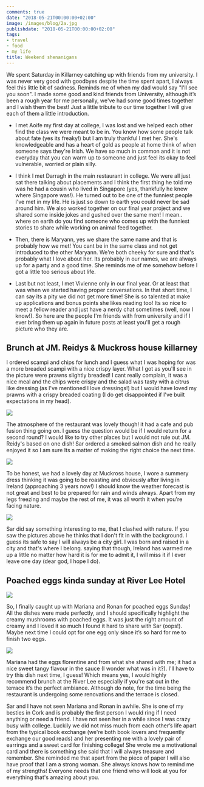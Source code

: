 ```yaml
---
comments: true
date: "2018-05-21T00:00:00+02:00"
image: /images/blog/2a.jpg
publishdate: "2018-05-21T00:00:00+02:00"
tags:
- travel
- food
- my life
title: Weekend shenanigans
---
```

<!--# This is another post-->
We spent Saturday in Killarney catching up with friends from my university. I was never very good with goodbyes despite the time spent apart, I always feel this little bit of sadness. Reminds me of when my dad would say "I'll see you soon". I made some good and kind friends from University, although it’s been a rough year for me personally, we've had some good times together and I wish them the best! Just a little tribute to our time together I will give each of them a little introduction. 

- I met Aoife my first day at college, I was lost and we helped each other find the class we were meant to be in. You know how some people talk about fate (yes its freaky!) but I am truly thankful I met her. She's knowledgeable and has a heart of gold as people at home think of when someone says they're Irish. We have so much in common and it is not everyday that you can warm up to someone and just feel its okay to feel vulnerable, worried or plain silly.

- I think I met Darragh in the main restaurant in college. We were all just sat there talking about placements and I think the first thing he told me was he had a cousin who lived in Singapore (yes, thankfully he knew where Singapore was!). He turned out to be one of the funniest people I've met in my life. He is just so down to earth you could never be sad around him. We also worked together on our final year project and we shared some inside jokes and gushed over the same men! I mean.. where on earth do you find someone who comes up with the funniest stories to share while working on animal feed together.

- Then, there is Maryann, yes we share the same name and that is probably how we met! You cant be in the same class and not get introduced to the other Maryann. We're both cheeky for sure and that's probably what I love about her. Its probably in our names, we are always up for a party and a good time. She reminds me of me somehow before I got a little too serious about life.

- Last but not least, I met Vivienne only in our final year. Or at least that was when we started having proper conversations. In that short time, I can say its a pity we did not get more time! She is so talented at make up applications and bonus points she likes reading too! Its so nice to meet a fellow reader and just have a nerdy chat sometimes (well, now I know!). So here are the people I'm friends with from university and if I ever bring them up again in future posts at least you'll get a rough picture who they are. 

## Brunch at JM. Reidys & Muckross house killarney

I ordered scampi and chips for lunch and I guess what I was hoping for was a more breaded scampi with a nice crispy layer. What I got as you'll see in the picture were prawns slightly breaded! I cant really complain, it was a nice meal and the chips were crispy and the salad was tasty with a citrus like dressing (as I've mentioned I love dressings!) but I would have loved my prawns with a crispy breaded coating (I do get disappointed if I've built expectations in my head). 

![](/globefoodiebooktrotter/images/blog/2b.jpg) 

The atmosphere of the restaurant was lovely though! it had a cafe and pub fusion thing going on. I guess the question would be if I would return for a second round? I would like to try other places but I would not rule out JM. Reidy's based on one dish! Sar ordered a smoked salmon dish and he really enjoyed it so I am sure Its a matter of making the right choice the next time.

![](/globefoodiebooktrotter/images/blog/2c.jpg)  

To be honest, we had a lovely day at Muckross house, I wore a summery dress thinking it was going to be roasting and obviously after living in Ireland (approaching 3 years now!) I should know the weather forecast is not great and best to be prepared for rain and winds always. Apart from my legs freezing and maybe the rest of me, it was all worth it when you're facing nature. 

![](/globefoodiebooktrotter/images/blog/2d.jpg)

Sar did say something interesting to me, that I clashed with nature. If you saw the pictures above he thinks that I don't fit in with the background. I guess its safe to say I will always be a city girl. I was born and raised in a city and that's where I belong. saying that though, Ireland has warmed me up a little no matter how hard it is for me to admit it, I will miss it if I ever leave one day (dear god, I hope I do). 

## Poached eggs kinda sunday at River Lee Hotel

![](/globefoodiebooktrotter/images/blog/2e.jpg)

So, I finally caught up with Mariana and Ronan for poached eggs Sunday! All the dishes were made perfectly, and I should specifically highlight the creamy mushrooms with poached eggs. It was just the right amount of creamy and I loved it so much I found it hard to share with Sar (oops!). Maybe next time I could opt for one egg only since it’s so hard for me to finish two eggs. 

![](/globefoodiebooktrotter/images/blog/2f.jpg)

Mariana had the eggs florentine and from what she shared with me; it had a nice sweet tangy flavour in the sauce (I wonder what was in it?). I'll have to try this dish next time, I guess! Which means yes, I would highly recommend brunch at the River Lee especially if you're sat out in the terrace it’s the perfect ambiance. Although do note, for the time being the restaurant is undergoing some renovations and the terrace is closed. 

Sar and I have not seen Mariana and Ronan in awhile. She is one of my besties in Cork and is probably the first person I would ring if I need anything or need a friend. I have not seen her in a while since I was crazy busy with college. Luckily we did not miss much from each other’s life apart from the typical book exchange (we're both book lovers and frequently exchange our good reads) and her presenting me with a lovely pair of earrings and a sweet card for finishing college! She wrote me a motivational card and there is something she said that I will always treasure and remember. She reminded me that apart from the piece of paper I will also have proof that I am a strong woman. She always knows how to remind me of my strengths! Everyone needs that one friend who will look at you for everything that's amazing about you. 

